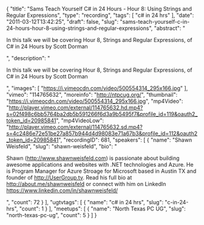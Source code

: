 {
  "title": "Sams Teach Yourself C# in 24 Hours - Hour 8: Using Strings and Regular Expressions",
  "type": "recording",
  "tags": [
    "c# in 24 hrs"
  ],
  "date": "2011-03-12T13:42:25",
  "draft": false,
  "slug": "sams-teach-yourself-c-in-24-hours-hour-8-using-strings-and-regular-expressions",
  "abstract": "<p>In this talk we will be covering Hour 8, Strings and Regular Expressions, of C# in 24 Hours by Scott Dorman</p>",
  "description": "<p>In this talk we will be covering Hour 8, Strings and Regular Expressions, of C# in 24 Hours by Scott Dorman</p>",
  "images": [
    "https://i.vimeocdn.com/video/500554314_295x166.jpg"
  ],
  "vimeo": "114765632",
  "moreinfo": "http://ntpcug.org/",
  "thumbnail": "https://i.vimeocdn.com/video/500554314_295x166.jpg",
  "mp4Video": "http://player.vimeo.com/external/114765632.hd.mp4?s=02f498c6bb5764ba2db5b591266f6d3a9b5495f7&profile_id=119&oauth2_token_id=20985841",
  "mp4VideoLow": "http://player.vimeo.com/external/114765632.sd.mp4?s=4c2486e72e51be27a857b944d4d98083e71a67b3&profile_id=112&oauth2_token_id=20985841",
  "recordingID": 681,
  "speakers": [
    {
      "name": "Shawn Weisfeld",
      "slug": "shawn-weisfeld",
      "bio": "<p>Shawn (http://www.shawnweisfeld.com) is passionate about building awesome applications and websites with .NET technologies and Azure. He is Program Manager for Azure Stroage for Microsoft based in Austin TX and founder of http://UserGroup.tv. Read his full bio at http://about.me/shawnweisfeld or connect with him on LinkedIn https://www.linkedin.com/in/shawnweisfeld/</p>",
      "count": 72
    }
  ],
  "ugtvtags": [
    {
      "name": "c# in 24 hrs",
      "slug": "c-in-24-hrs",
      "count": 1
    }
  ],
  "meetups": [
    {
      "name": "North Texas PC UG",
      "slug": "north-texas-pc-ug",
      "count": 5
    }
  ]
}